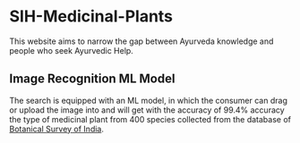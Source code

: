 # SIH-Medicinal-Plants
This website aims to narrow the gap between Ayurveda knowledge and people who seek Ayurvedic Help.
## Image Recognition ML Model
The search is equipped with an ML model, in which the consumer can drag or upload the image into and will get with the accuracy of 99.4% accuracy the type of medicinal plant from 400 species collected from the database of [Botanical Survey of India](https://bsi.gov.in/page/en/medicinal-plant-database). 
